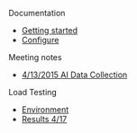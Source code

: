 Documentation

- [Getting started](https://github.com/Microsoft/AppInsights-aspnetv5/wiki/Getting-Started)
- [Configure](https://github.com/Microsoft/AppInsights-aspnetv5/wiki/Configure)




Meeting notes
- [4/13/2015 AI Data Collection](https://github.com/Microsoft/ApplicationInsights-aspnetv5/wiki/April-14,-2015.-AI-data-collection-approach)



Load Testing
- [Environment](https://github.com/Microsoft/ApplicationInsights-aspnetv5/wiki/Load-testing)
- [Results 4/17](https://github.com/Microsoft/ApplicationInsights-aspnetv5/wiki/Results-April-17)
